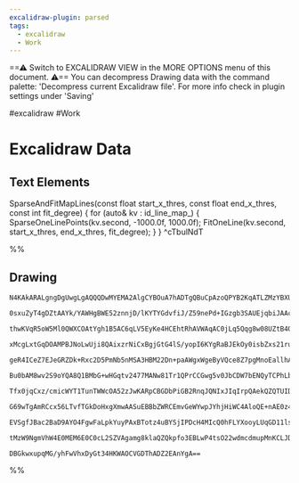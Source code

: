 ```yaml
---
excalidraw-plugin: parsed
tags:
  - excalidraw
  - Work
---
```

==⚠  Switch to EXCALIDRAW VIEW in the MORE OPTIONS menu of this document. ⚠== You can decompress Drawing data with the command palette: 'Decompress current Excalidraw file'. For more info check in plugin settings under 'Saving'

#excalidraw #Work 
# Excalidraw Data

## Text Elements
SparseAndFitMapLines(const float start_x_thres,
                     const float end_x_thres,
                     const int   fit_degree)
{
    for (auto& kv : id_line_map_)
    {
        SparseOneLinePoints(kv.second, -1000.0f, 1000.0f);
        FitOneLine(kv.second, start_x_thres, end_x_thres, fit_degree);
    }
} ^cTbulNdT

%%
## Drawing
```compressed-json
N4KAkARALgngDgUwgLgAQQQDwMYEMA2AlgCYBOuA7hADTgQBuCpAzoQPYB2KqATLZMzYBXUtiRoIACyhQ4zZAHoFAc0JRJQgEYA6bGwC2CgF7N6hbEcK4OCtptbErHALRY8RMpWdx8Q1TdIEfARcZgRmBShcZQUebQBGOIBmGjoghH0EDihmbgBtcDBQMBKIEm4IJIBpABVmABFlACEASTYABWYAayqYDmUAdgApABkACQBOVJLIWEQKwOwo/uDp

0sxuZyT4gDZtAAYk/YAWHgBWE52znnjD/lKYTYGdvfiJ/Z59nePd+IGzgb3SAUEjqbiJAAcA20Zx2ELeHwh73OQKkCEIymk3FOEO0PAhZwhx328SSEJ4x2OSWOqOsylWaH2qOYUFIbC6CAAwmx8GxSBUAMTxBDC4VrSCaXDYLrKNlCDjEbm8/kSAUAMzV2AmWvFEDVhHw+AAyrAGehBB5dSy2RyAOqgyTcPiFASs9kIE0wM0QC3lVFyzEccK5Rmo

thwKVqR5oW5Ml0QWXCOAtYgh1B5AC6qLV5EyKe4HCEhtRhAVWAqAC0jLq5Qqg8w08UZtB4OJUEkXQBfZkIBDEcE7fG/fYj1GMFjsLhoZ5jpisTgAOU4YgHsJHp2OEJLDXSUD73DVBDCqM0wgVAFFgplsmnM6ihHBiLg9/2Y/8yfCeBMbl/UUQOF0BZFvgf5sNK+5oIe+BhIU3aFE2kDlBI2A1JoRYLsQNS6nMbbQFgUC6hsaDOOcuIQkiSI7O+Oz

xMcgLxtGqDOAMPBJNoLwUji8QAixzrNiCxBgjGtG4lS/yopI6KYgRaBJEkOy0isbZxs21rukqfKCqKIpICeUoyrWio8ppEistYzARoE2S6vqhqet6vr9sybp2g6TrOTaHqmrhjk1sIgbBuCYYRtgUbgqO8aJg+Ka3lm8Y5rgeavqghbFvGpbEOWEi4PsfnysQ9ZpqlIHxmEEGoBM5HxPCm4qaU47zlOqB/BMs4Touy5tts+wQlRSQ8PRzaEDuwQv

geR4ICeZ7EJeGRZDk+Rxc2D5PmNb5nMSA3HBM22Dn+paAWgxWgeByVQce8Z7pgMnoEallhAAggqABiagALK4HAIyluEAAUegcCyqBqryz6oCyuCkFAAD6mDQ+ogTMNQAA6HCoOjGOY1j2MA0DINsGDWTELD8OSIjKNo9jVNU7jUCoKWdPo/qMOZbKvYAJSo8AqOY2qfKoL9uBCFAbAAGSoF09CoGgJDQ/+CDQ/on3Q5zlPo9zatY3dkNhAA8kG31

Bu0bAM8wv2S9oYQA8Q1BMbG+wHGqtv2477MANw81Tr1QPrCCGwg5v0JbCDW7bENQyTCPhLbROR2T0fA2o0Os4ECDu576OdqjnY1pQNT4RU2ssAgT3EN7H1fT9Zu08DoN0+HMNw1HSMZ9TbeoDX+OEwqcfk637c05wQMMxjzPJwgbNp1zrd86QAtCyL4uS9L9PE/LivK6rmMa9TRd6wbP3G6bgfB6Hdsjg7+xO81F+ux7muY97vv+yfVucDb4NRBH

Tfx0jqCxz/cmicWYT1TunTWWcOA52zJwKARpCBGDbPiGB2RnqJQNIxJIqIrpQAekQZQTUIDBDVARNqUBzAEDwRiQhIs4C6gBlEH6pB8xHWAmGUgGJSwEHztdQu90S4vXep9f21ch50y7vXL+jdSZ9wfgPLGnc67/x7oA6O/d5GYxriPJmScU4c2nprWe89hZiwllLGWa8fobzgCrVuO8qZ7wQM/Q+JsbyvxDu/W2zgXZX2drfK+4DqZPwPkGdxZ8

G69wTgAmRCcx56LTvfTGkDoHxgXmwAASuEBBbZWRCEmvGeWYwpJYhjHiWC4AloQE+nAE0z42xNmgJJTIFR8FYnuAwQgCAKBNH0lFBUGkVToHVBqEZawIDYBEFZKALQ9z6BNJ5AZWkdJinaRM0gUyZkZB6dKPpRllRLO0mMtZGzZmvTst5CovlVmTPmpsuZLkED2kEo6NAfFIDHNubM+Z7p7I+R5H6Qo4ybnZDuek/ykhCrcDqkC9ZnyMi6xCmFGM

EVSgfJBac2BaD9AYO4FgwFaLpkYuyPAxBTotz4uBYSjIPDcH4MIcQ0hFLYXooyLUqGD11lsAoJJXAyVjpMpORkc8CoOVsm5SEZKVTOVUGucyql+hRVcpqK2BY00xnMGwGyQ0AANbg5EJjsQGEcU4Nx4QQhOO0jVWr8AAE1wSnDONoI1ExbgTDODteI3E3kQCMGwAw3AEIMAIHkqF2gPxfGOLBWVgr9BgvypCiQhkxmyhICSpB0KU3EBNAgOhaAzj

tMzW9NgmVhW4E0MEM6E0C0cL2SZVAgamg8klaQZQkpfo3EBLwP4tsO22wdmcdmupMnKCLJDBYrbcDtqOD26dvBZ39sHVGgV81vkcgReQoeQE0qlASpkTJZYOH9ADfGLIZaK3cFyfk5s2AiC5tQJe1EHBEo5NIHksMwt5YXtfQgJdpQ7AACsQ45CNE+uARaS1PvLeVc6V7IBSnIYwGofr8DHubDhS56QliTnoUIFkBhlXzFYdu0ovJTrjWgrByAOY

DBGkwxupqMG/yhFwVhxDyGt34HKWAOCVGDThADZ2EAnYgA==
```
%%